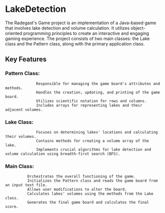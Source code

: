 # LakeDetection
The Radegast's Game project is an implementation of a Java-based game that involves lake detection and volume calculation. It utilizes object-oriented programming principles to create an interactive and engaging gaming experience. The project consists of two main classes: the Lake class and the Pattern class, along with the primary application class.

## Key Features
  ### Pattern Class:  
                  Responsible for managing the game board's attributes and methods.  
                  Handles the creation, updating, and printing of the game board.
                  Utilizes scientific notation for rows and columns.
                  Includes arrays for representing lakes and their adjacent volumes.
  ### Lake Class: 
                  Focuses on determining lakes' locations and calculating their volumes.
                  Contains methods for creating a volume array of the lake.
                  Implements crucial algorithms for lake detection and volume calculation using breadth-first search (BFS).
  ### Main Class:   
              Orchestrates the overall functioning of the game.
              Initializes the Pattern class and reads the game board from an input text file.
              Allows user modifications to alter the board.
              Calculates lakes' volumes using the methods from the Lake class.
              Generates the final game board and calculates the final score.
